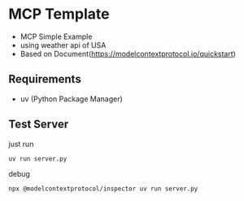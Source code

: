 # MCP Template

- MCP Simple Example
- using weather api of USA
- Based on Document(https://modelcontextprotocol.io/quickstart)

## Requirements

- uv (Python Package Manager)

## Test Server

just run

```bash
uv run server.py
```

debug

```bash
npx @modelcontextprotocol/inspector uv run server.py
```
